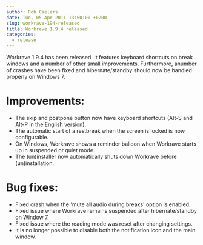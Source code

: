 ```yaml
---
author: Rob Caelers
date: Tue, 05 Apr 2011 13:00:00 +0200
slug: workrave-194-released
title: Workrave 1.9.4 released
categories:
  - release
---
```

Workrave 1.9.4 has been released. It features keyboard shortcuts on break
windows and a number of other small improvements. Furthermore, anumber of
crashes have been fixed and hibernate/standby should now be handled properly on
Windows 7.
<!--more-->

# Improvements:

- The skip and postpone button now have keyboard shortcuts (Alt-S and Alt-P in
  the English version).
- The automatic start of a restbreak when the screen is locked is now
  configurable.
- On Windows, Workrave shows a reminder balloon when Workrave starts up in
  suspended or quiet mode.
- The (un)installer now automatically shuts down Workrave before
  (un)installation.

# Bug fixes:

- Fixed crash when the 'mute all audio during breaks' option is enabled.
- Fixed issue where Workrave remains suspended after hibernate/standby on Window
  7.
- Fixed issue where the reading mode was reset after changing settings.
- It is no longer possible to disable both the notification icon and the main
  window.
